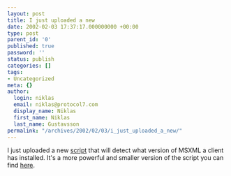 ```yaml
---
layout: post
title: I just uploaded a new
date: 2002-02-03 17:37:17.000000000 +00:00
type: post
parent_id: '0'
published: true
password: ''
status: publish
categories: []
tags:
- Uncategorized
meta: {}
author:
  login: niklas
  email: niklas@protocol7.com
  display_name: Niklas
  first_name: Niklas
  last_name: Gustavsson
permalink: "/archives/2002/02/03/i_just_uploaded_a_new/"
---
```

I just uploaded a new [script](http://www.protocol7.com/default.asp?x=projdoc/p7_getMSXMLVersion) that will detect what version of MSXML a client has installed. It's a more powerful and smaller version of the script you can find [here](http://msdn.microsoft.com/msdnmag/issues/02/02/web/web0202.asp).

